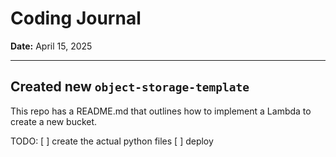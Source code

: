 # Coding Journal

**Date:** April 15, 2025

---

## Created new `object-storage-template`

This repo has a README.md that outlines how to implement a Lambda to create a new bucket.

TODO:
[ ] create the actual python files
[ ] deploy
